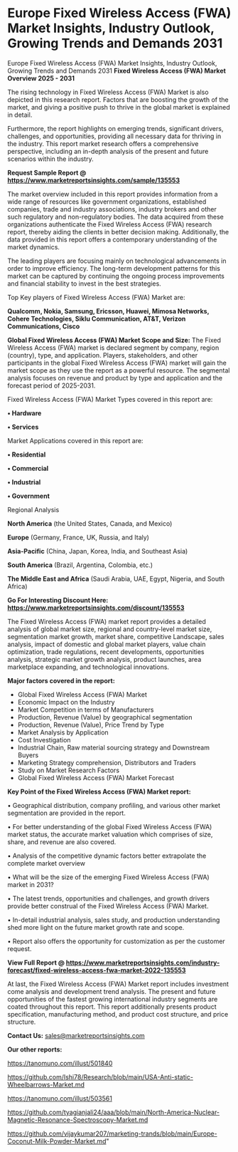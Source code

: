 # Europe Fixed Wireless Access (FWA) Market Insights, Industry Outlook, Growing Trends and Demands 2031
Europe Fixed Wireless Access (FWA) Market Insights, Industry Outlook, Growing Trends and Demands 2031
<Strong> Fixed Wireless Access (FWA) Market Overview 2025 - 2031</strong>

The rising technology in Fixed Wireless Access (FWA) Market is also depicted in this research report. Factors that are boosting the growth of the market, and giving a positive push to thrive in the global market is explained in detail.

Furthermore, the report highlights on emerging trends, significant drivers, challenges, and opportunities, providing all necessary data for thriving in the industry. This report market research offers a comprehensive perspective, including an in-depth analysis of the present and future scenarios within the industry.

<strong>Request Sample Report @ <a href=https://www.marketreportsinsights.com/sample/135553>https://www.marketreportsinsights.com/sample/135553</a></strong>

The market overview included in this report provides information from a wide range of resources like government organizations, established companies, trade and industry associations, industry brokers and other such regulatory and non-regulatory bodies. The data acquired from these organizations authenticate the Fixed Wireless Access (FWA) research report, thereby aiding the clients in better decision making. Additionally, the data provided in this report offers a contemporary understanding of the market dynamics.

The leading players are focusing mainly on technological advancements in order to improve efficiency. The long-term development patterns for this market can be captured by continuing the ongoing process improvements and financial stability to invest in the best strategies.

Top Key players of Fixed Wireless Access (FWA) Market are:

<strong>Qualcomm, Nokia, Samsung, Ericsson, Huawei, Mimosa Networks, Cohere Technologies, Siklu Communication, AT&T, Verizon Communications, Cisco</strong>

<strong><b>Global Fixed Wireless Access (FWA) Market Scope and Size:</b></strong>
The Fixed Wireless Access (FWA) market is declared segment by company, region (country), type, and application. Players, stakeholders, and other participants in the global Fixed Wireless Access (FWA) market will gain the market scope as they use the report as a powerful resource. The segmental analysis focuses on revenue and product by type and application and the forecast period of 2025-2031.

Fixed Wireless Access (FWA) Market Types covered in this report are:

<strong>• Hardware

• Services</strong>

Market Applications covered in this report are:

<strong>• Residential

• Commercial

• Industrial

• Government</strong> 

Regional Analysis

<strong>North America</strong> (the United States, Canada, and Mexico)

<strong>Europe</strong> (Germany, France, UK, Russia, and Italy)

<strong>Asia-Pacific</strong> (China, Japan, Korea, India, and Southeast Asia)

<strong>South America</strong> (Brazil, Argentina, Colombia, etc.)

<strong>The Middle East and Africa</strong> (Saudi Arabia, UAE, Egypt, Nigeria, and South Africa)

<strong>Go For Interesting Discount Here: <a href=https://www.marketreportsinsights.com/discount/135553>https://www.marketreportsinsights.com/discount/135553</a></strong>

The Fixed Wireless Access (FWA) market report provides a detailed analysis of global market size, regional and country-level market size, segmentation market growth, market share, competitive Landscape, sales analysis, impact of domestic and global market players, value chain optimization, trade regulations, recent developments, opportunities analysis, strategic market growth analysis, product launches, area marketplace expanding, and technological innovations.

<strong><b>Major factors covered in the report:</b></strong>
<ul>
  <li>Global Fixed Wireless Access (FWA) Market </li>
  <li>Economic Impact on the Industry</li>
  <li>Market Competition in terms of Manufacturers</li>
  <li>Production, Revenue (Value) by geographical segmentation</li>
  <li>Production, Revenue (Value), Price Trend by Type</li>
  <li>Market Analysis by Application</li>
  <li>Cost Investigation</li>
  <li>Industrial Chain, Raw material sourcing strategy and Downstream Buyers</li>
  <li>Marketing Strategy comprehension, Distributors and Traders</li>
  <li>Study on Market Research Factors</li>
  <li>Global Fixed Wireless Access (FWA) Market Forecast</li>
</ul>

<strong><b>Key Point of the Fixed Wireless Access (FWA) Market report:</b></strong>

• Geographical distribution, company profiling, and various other market segmentation are provided in the report.

• For better understanding of the global Fixed Wireless Access (FWA) market status, the accurate market valuation which comprises of size, share, and revenue are also covered.

• Analysis of the competitive dynamic factors better extrapolate the complete market overview

• What will be the size of the emerging Fixed Wireless Access (FWA) market in 2031?

• The latest trends, opportunities and challenges, and growth drivers provide better construal of the Fixed Wireless Access (FWA) Market.

• In-detail industrial analysis, sales study, and production understanding shed more light on the future market growth rate and scope.

• Report also offers the opportunity for customization as per the customer request.

<strong><b>View Full Report @ <a href=https://www.marketreportsinsights.com/industry-forecast/fixed-wireless-access-fwa-market-2022-135553>https://www.marketreportsinsights.com/industry-forecast/fixed-wireless-access-fwa-market-2022-135553</a></b></strong>


At last, the Fixed Wireless Access (FWA) Market report includes investment come analysis and development trend analysis. The present and future opportunities of the fastest growing international industry segments are coated throughout this report. This report additionally presents product specification, manufacturing method, and product cost structure, and price structure.

<strong>Contact Us:</strong>
sales@marketreportsinsights.com

<strong>Our other reports:</strong>

<a href=https://tanomuno.com/illust/501840>https://tanomuno.com/illust/501840</a>

<a href=https://github.com/Ishi78/Research/blob/main/USA-Anti-static-Wheelbarrows-Market.md>https://github.com/Ishi78/Research/blob/main/USA-Anti-static-Wheelbarrows-Market.md</a>

<a href=https://tanomuno.com/illust/503561>https://tanomuno.com/illust/503561</a>

<a href=https://github.com/tyagianjali24/aaa/blob/main/North-America-Nuclear-Magnetic-Resonance-Spectroscopy-Market.md>https://github.com/tyagianjali24/aaa/blob/main/North-America-Nuclear-Magnetic-Resonance-Spectroscopy-Market.md</a>

<a href=https://github.com/vijaykumar207/marketing-trands/blob/main/Europe-Coconut-Milk-Powder-Market.md>https://github.com/vijaykumar207/marketing-trands/blob/main/Europe-Coconut-Milk-Powder-Market.md</a>"
